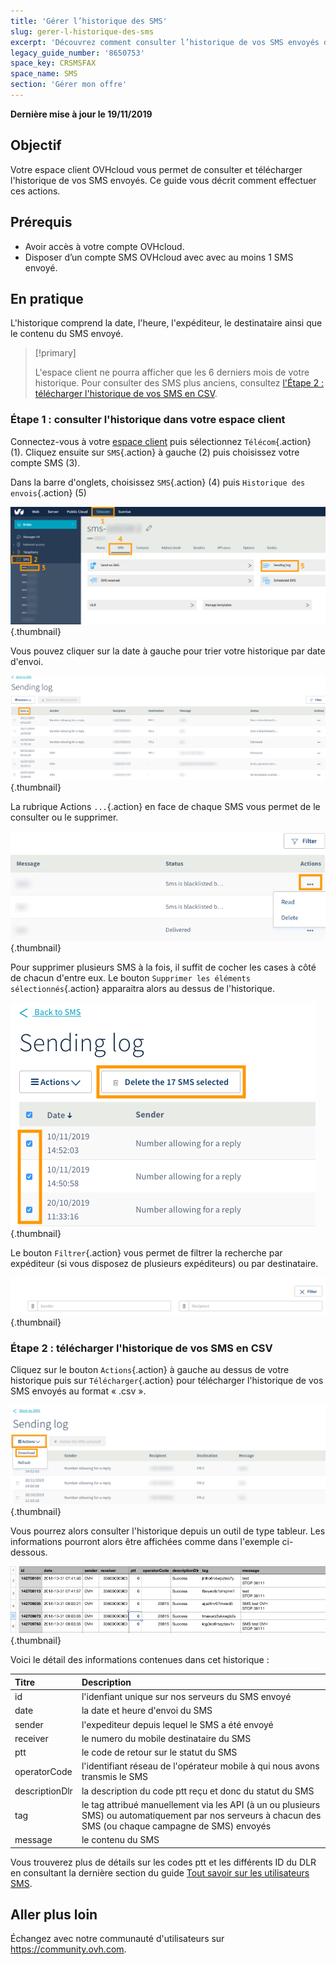 ```yaml
---
title: 'Gérer l’historique des SMS'
slug: gerer-l-historique-des-sms
excerpt: 'Découvrez comment consulter l’historique de vos SMS envoyés depuis votre compte OVHcloud'
legacy_guide_number: '8650753'
space_key: CRSMSFAX
space_name: SMS
section: 'Gérer mon offre'
---
```


**Dernière mise à jour le 19/11/2019**

## Objectif
Votre espace client OVHcloud vous permet de consulter et télécharger l'historique de vos SMS envoyés. Ce guide vous décrit comment effectuer ces actions.

## Prérequis

- Avoir accès à votre compte OVHcloud.
- Disposer d’un compte SMS OVHcloud avec avec au moins 1 SMS envoyé.

## En pratique

L'historique comprend la date, l'heure, l'expéditeur, le destinataire ainsi que le contenu du SMS envoyé.

> [!primary]
>
> L'espace client ne pourra afficher que les 6 derniers mois de votre historique. Pour consulter des SMS plus anciens, consultez [l'Étape 2 : télécharger l'historique de vos SMS en CSV](https://docs.ovh.com/fr/sms/gerer-l-historique-des-sms/#etape-2-telecharger-l-historique-de-vos-sms-en-csv).
>


### Étape 1 : consulter l'historique dans votre espace client

Connectez-vous à votre [espace client](https://www.ovhtelecom.fr/manager/) puis sélectionnez `Télécom`{.action} (1). Cliquez ensuite sur `SMS`{.action} à gauche (2)  puis choisissez votre compte SMS (3).

Dans la barre d'onglets, choisissez `SMS`{.action} (4) puis `Historique des envois`{.action} (5)

![](images/smshistory1.png){.thumbnail}

Vous pouvez cliquer sur la date à gauche pour trier votre historique par date d'envoi.

![](images/smshistory2.png){.thumbnail}

La rubrique Actions `...`{.action} en face de chaque SMS vous permet de le consulter ou le supprimer.

![](images/smshistory3.png){.thumbnail}

Pour supprimer plusieurs SMS à la fois, il suffit de cocher les cases à côté de chacun d'entre eux. Le bouton `Supprimer les éléments sélectionnés`{.action} apparaitra alors au dessus de l'historique.

![](images/smshistory4.png){.thumbnail}
 
Le bouton `Filtrer`{.action} vous permet de filtrer la recherche par expéditeur (si vous disposez de plusieurs expéditeurs) ou par destinataire.

![](images/smshistory5.png){.thumbnail}
 
### Étape 2 : télécharger l'historique de vos SMS en CSV
 
Cliquez sur le bouton `Actions`{.action} à gauche au dessus de votre historique puis sur `Télécharger`{.action} pour télécharger l'historique de vos SMS envoyés au format « .csv ». 
 
![](images/smshistory6.png){.thumbnail}
 
Vous pourrez alors consulter l'historique depuis un outil de type tableur. Les informations pourront alors être affichées comme dans l'exemple ci-dessous.

![](images/smshistory7.png){.thumbnail}

Voici le détail des informations contenues dans cet historique :

|  Titre  |  Description  |
|  :-----          |  :-----          |
|  id |  l'idenfiant unique sur nos serveurs du SMS envoyé |
|  date | la date et heure d'envoi du SMS  |
|  sender |  l'expediteur depuis lequel le SMS a été envoyé |
|  receiver |  le numero du mobile destinataire du SMS |
|  ptt |  le code de retour sur le statut du SMS |
|  operatorCode |  l'identifiant réseau de l'opérateur mobile à qui nous avons transmis le SMS |
|  descriptionDlr |  la description du code ptt reçu et donc du statut du SMS |
|  tag |  le tag attribué manuellement via les API (à un ou plusieurs SMS) ou automatiquement par nos serveurs à chacun des SMS (ou chaque campagne de SMS) envoyés |
|  message |  le contenu du SMS |

Vous trouverez plus de détails sur les codes ptt et les différents ID du DLR en consultant la dernière section du guide [Tout savoir sur les utilisateurs SMS](https://docs.ovh.com/fr/sms/tout_savoir_sur_les_utilisateurs_sms/#etape-5-specifier-une-url-de-callback).
 
## Aller plus loin

Échangez avec notre communauté d'utilisateurs sur <https://community.ovh.com>.